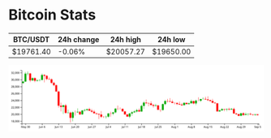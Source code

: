 # Bitcoin Stats

BTC/USDT|24h change|24h high|24h low|
|---|---|---|---|
|$19761.40|-0.06%|$20057.27|$19650.00|

<img src="./chart.svg">
